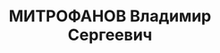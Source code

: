 ---
title: МИТРОФАНОВ Владимир Сергеевич
description: '1906 г.р., русский, член ВКП(б) с 1926, старший политрук, нач. клуба
  71 арт. полка 71 СД СибВО.

  ВКВС - 28.10.1937, ВМН. Расстрелян 28.10.1937, Новосибирск'
---